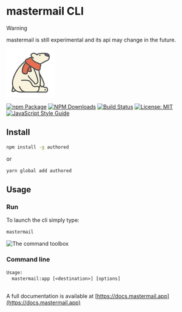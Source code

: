 # mastermail CLI

> [!WARNING]
> mastermail is still experimental and its api may change in the future.

![logo](/static/img/icon.png)

[![npm Package](https://img.shields.io/npm/v/toolbox-mastermail.svg?style=flat-square)](https://www.npmjs.org/package/toolbox-mastermail)
[![NPM Downloads](https://img.shields.io/npm/dm/toolbox-mastermail.svg)](https://npmjs.org/package/toolbox-mastermail)
[![Build Status](https://github.com/mastermail-community/toolbox-mastermail/actions/workflows/release.yml/badge.svg)](https://github.com/mastermail-community/toolbox-mastermail/actions/tests.yml)
[![License: MIT](https://img.shields.io/badge/License-MIT-yellow.svg)](https://opensource.org/licenses/MIT)
[![JavaScript Style Guide](https://img.shields.io/badge/code_style-standard-brightgreen.svg)](https://standardjs.com)

## Install

```bash
npm install -g authored
```
or

```bash
yarn global add authored
```

## Usage

### Run
To launch the cli simply type:

```bash
mastermail
```

![The command toolbox](/static/img/s1.png)

### Command line

```
Usage:
  mastermail:app [<destination>] [options]


```



A full documentation is available at [https://docs.mastermail.app](https://docs.mastermail.app)
